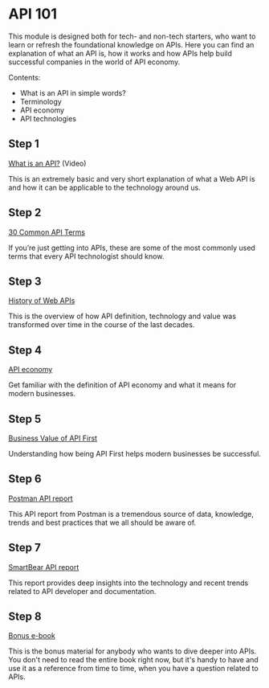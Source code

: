 # API 101

This module is designed both for tech- and non-tech starters, who want to learn or refresh the foundational knowledge on APIs. Here you can find an explanation of what an API is, how it works and how APIs help build successful companies in the world of API economy.

Contents:
- What is an API in simple words?
- Terminology
- API economy
- API technologies


## Step 1

[What is an API?](https://www.youtube.com/watch?v=s7wmiS2mSXY) (Video)

This is an extremely basic and very short explanation of what a Web API is and how it can be applicable to the technology around us.


## Step 2

[30 Common API Terms](https://nordicapis.com/30-common-terms-every-api-technologist-should-know/)

If you’re just getting into APIs, these are some of the most commonly used terms that every API technologist should know.


## Step 3

[History of Web APIs](https://blog.postman.com/intro-to-apis-history-of-apis/)

This is the overview of how API definition, technology and value was transformed over time in the course of the last decades.


## Step 4

[API economy](https://konghq.com/blog/api-economy)

Get familiar with the definition of API economy and what it means for modern businesses.


## Step 5

[Business Value of API First](https://auth0.com/blog/the-business-value-of-api-first-design/)

Understanding how being API First helps modern businesses be successful.


## Step 6

[Postman API report](https://www.postman.com/state-of-api/)

This API report from Postman is a tremendous source of data, knowledge, trends and best practices that we all should be aware of.


## Step 7

[SmartBear API report](https://smartbear.com/state-of-software-quality/api/)

This report provides deep insights into the technology and recent trends related to API developer and documentation.


## Step 8

[Bonus e-book](https://cloud.google.com/files/apigee/apigee-apis-for-dummies-ebook.pdf)

This is the bonus material for anybody who wants to dive deeper into APIs. You don't need to read the entire book right now, but it's handy to have and use it as a reference from time to time, when you have a question related to APIs.


